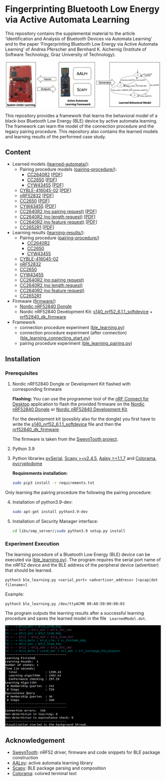 # Fingerprinting Bluetooth Low Energy via Active Automata Learning


This repository contains the supplemental material to the article 'Identification and Analysis of Bluetooth Devices via Automata Learning' and to the paper 'Fingerprinting Bluetooth Low Energy via Active Automata Learning' of Andrea Pferscher and Bernhard K. Aichernig (Institute of Software Technology, Graz University of Technology).

![Learning output](images/ble-learning-method.png)

This repository provides a framework that learns the behavioral model of a black-box Bluetooth Low Energy (BLE) device by active automata learning. The framework can learn the model of the connection procedure and the legacy pairing procedure. This repository also contains the learned models and learning results of the performed case study.

##  Content
 - Learned models ([learned-automata/](learned-automata/)):
    - Pairing procedure models ([pairing-procedure/](learned-automata/pairing-procedure/)):
        - [CC2640R2](learned-automata/pairing-procedure/cc2640r2.dot) \[[PDF](learned-automata/pairing-procedure/pdfs/cc2640r2.pdf)\]
        - [CC2650](learned-automata/pairing-procedure/cc2650.dot) \[[PDF](learned-automata/pairing-procedure/pdfs/cc2650.pdf)\]
        - [CYW43455](learned-automata/pairing-procedure/cyw43455.dot) \[[PDF](learned-automata/pairing-procedure/pdfs/cyw43455.pdf)\]
    - [CYBLE-416045-02](learned-automata/CYBLE-416045-02.dot) \[[PDF](learned-automata/pdfs/cyble-416045-02.pdf)\]
    - [nRF52832](learned-automata/nRF52832.dot) \[[PDF](learned-automata/pdfs/nRF52832.pdf)\]
    - [CC2650](learned-automata/CC2650.dot) \[[PDF](learned-automata/pdfs/cc2650.pdf)\]
    - [CYW43455](learned-automata/CYW43455.dot) \[[PDF](learned-automata/pdfs/cyw43455.pdf)\]
    - [CC2640R2 (no pairing request)](learned-automata/CC2640R2-no-pairing-req.dot) \[[PDF](learned-automata/pdfs/CC2640R2-no-pairing-req.pdf)\]
    - [CC2640R2 (no length request)](learned-automata/CC2640R2-no-length-req.dot) \[[PDF](learned-automata/pdfs/CC2640R2-no-length-req.pdf)\]
    - [CC2640R2 (no feature request)](learned-automata/CC2640R2-no-feature-req.dot) \[[PDF](learned-automata/pdfs/CC2640R2-no-feature-req.pdf)\]
    - [CC2652R1](learned-automata/cc2652r1.dot) \[[PDF](learned-automata/pdfs/cc2652r1.pdf)\]
- Learning results ([learning-results/](learning-results/)):
    - Pairing procedure ([pairing-procedure/](learning-results/pairing-procedure/))
        - [CC2640R2](learning-results/pairing-procedure/cc2640r2.txt)
        - [CC2650](learning-results/pairing-procedure/cc2650.txt)
        - [CYW43455](learning-results/pairing-procedure/CYW43455.txt)
    - [CYBLE-416045-02](learning-results/CYBLE-416045-02.txt)
    - [nRF52832](learning-results/nRF52832.txt)
    - [CC2650](learning-results/CC2650.txt)
    - [CYW43455](learning-results/CYW43455.txt)
    - [CC2640R2 (no pairing request)](learning-results/CC2640R2-no-pairing-req.txt)
    - [CC2640R2 (no length request)](learning-results/CC2640R2-no-length-req.txt)
    - [CC2640R2 (no feature request)](learning-results/CC2640R2-no-feature-req.txt)
    - [CC2652R1](learning-results/cc2652r1.txt)
- Firmware ([firmware/](firmware/))
    - [Nordic nRF52840 Dongle](firmware/nRF52840_dongle_firmware.hex)
    - Nordic nRF52840 Development Kit: [s140_nrf52_6.1.1_softdevice](firmware/s140_nrf52_6.1.1_softdevice.hex.hex) + [nrf52840_dk_firmware](firmware/nrf52840_dk_firmware.hex)
- Framework
    - connection procedure experiment ([ble_learning.py](ble_learning.py))
    - connection procedure experiment (after connection) ([ble_learning_connecting_start.py](ble_learning_connecting_start.py))
    - pairing procedure experiment ([ble_learning_pairing.py](ble_learning_pairing.py))

## Installation

### Prerequisites

1. Nordic nRF52840 Dongle or Development Kit flashed with corresponding firmware

    **Flashing:** You can use the programmer tool of the [nRF Connect for Desktop](https://www.nordicsemi.com/Software-and-tools/Development-Tools/nRF-Connect-for-desktop) application to flash the provided firmware on the [Nordic nRF52840 Dongle](https://github.com/apferscher/ble-learning/blob/main/firmware/nRF52840_dongle_firmware.hex) or [Nordic nRF52840 Development Kit](https://github.com/apferscher/ble-learning/blob/main/firmware/nrf52840_dk_firmware.hex).

    For the development kit (possibly also for the dongle) you first have to write the [s140_nrf52_6.1.1_softdevice](https://github.com/apferscher/ble-learning/blob/main/firmware/s140_nrf52_6.1.1_softdevice.hex) file and then the [nrf52840_dk_firmware](https://github.com/apferscher/ble-learning/blob/main/firmware/nrf52840_dk_firmware.hex). 

    The firmware is taken from the [SweynTooth project](https://github.com/Matheus-Garbelini/sweyntooth_bluetooth_low_energy_attacks).

2. Python 3.9

3. Python libraries [pySerial](https://github.com/pyserial/pyserial), [Scapy >=v2.4.5](https://github.com/secdev/scapy), [Aalpy >=1.1.7](https://github.com/DES-Lab/AALpy) and [Colorama](https://pypi.org/project/colorama/), [pycryptodome](https://pypi.org/project/pycryptodome/)

    **Requirements installation:** 

    ```bash
    sudo pip3 install -r requirements.txt
    ```

Only learning the pairing procedure the following the pairing procedure:

4.  Installation of python3.9-dev:
    ```bash
    sudo apt-get install python3.9-dev
    ```

5. Installation of Security Manager interface:
    ```bash
    cd libs/smp_server/;sudo python3.9 setup.py install
    ```


### Experiment Execution

The learning procedure of a Bluetooth Low Energy (BLE) device can be executed via ([ble_learning.py](https://github.com/apferscher/ble-learning/blob/main/ble_learning.py)). The program requires the serial port name of the nRF52 device and the BLE address of the peripheral device (advertiser) that should be learned.

    python3 ble_learning.py <serial_port> <advertiser_address> [<pcap|dot filename>]

Example:

    python3 ble_learning.py /dev/ttyACM0 00:A0:50:00:00:03 

The program outputs the learning results after a successful learning procedure and saves the learned model in the file ` LearnedModel.dot`. 

![Learning output](images/learning-output.png)


## Acknowledgement
- [SweynTooth](https://github.com/Matheus-Garbelini/sweyntooth_bluetooth_low_energy_attacks): nRF52 driver, firmware and code snippets for BLE package construction
- [AALpy](https://github.com/DES-Lab/AALpy): active automata learning library
- [Scapy](https://github.com/secdev/scapy): BLE package parsing and composition
- [Colorama](https://github.com/tartley/colorama): colored terminal text


